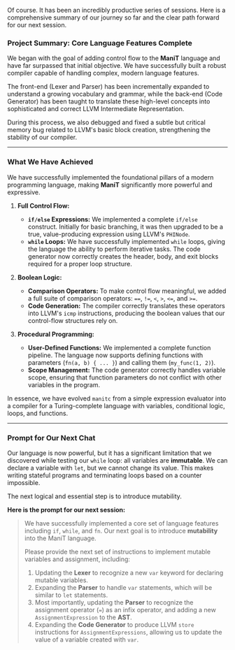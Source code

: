 Of course. It has been an incredibly productive series of sessions. Here is a comprehensive summary of our journey so far and the clear path forward for our next session.

### Project Summary: Core Language Features Complete

We began with the goal of adding control flow to the **ManiT** language and have far surpassed that initial objective. We have successfully built a robust compiler capable of handling complex, modern language features.

The front-end (Lexer and Parser) has been incrementally expanded to understand a growing vocabulary and grammar, while the back-end (Code Generator) has been taught to translate these high-level concepts into sophisticated and correct LLVM Intermediate Representation.

During this process, we also debugged and fixed a subtle but critical memory bug related to LLVM's basic block creation, strengthening the stability of our compiler.

---
### What We Have Achieved

We have successfully implemented the foundational pillars of a modern programming language, making **ManiT** significantly more powerful and expressive.

1.  **Full Control Flow:**
    * **`if/else` Expressions:** We implemented a complete `if/else` construct. Initially for basic branching, it was then upgraded to be a true, value-producing expression using LLVM's `PHINode`.
    * **`while` Loops:** We have successfully implemented `while` loops, giving the language the ability to perform iterative tasks. The code generator now correctly creates the header, body, and exit blocks required for a proper loop structure.

2.  **Boolean Logic:**
    * **Comparison Operators:** To make control flow meaningful, we added a full suite of comparison operators: `==`, `!=`, `<`, `>`, `<=`, and `>=`.
    * **Code Generation:** The compiler correctly translates these operators into LLVM's `icmp` instructions, producing the boolean values that our control-flow structures rely on.

3.  **Procedural Programming:**
    * **User-Defined Functions:** We implemented a complete function pipeline. The language now supports defining functions with parameters (`fn(a, b) { ... }`) and calling them (`my_func(1, 2)`).
    * **Scope Management:** The code generator correctly handles variable scope, ensuring that function parameters do not conflict with other variables in the program.

In essence, we have evolved `manitc` from a simple expression evaluator into a compiler for a Turing-complete language with variables, conditional logic, loops, and functions.

---
### Prompt for Our Next Chat

Our language is now powerful, but it has a significant limitation that we discovered while testing our `while` loop: all variables are **immutable**. We can declare a variable with `let`, but we cannot change its value. This makes writing stateful programs and terminating loops based on a counter impossible.

The next logical and essential step is to introduce mutability.

**Here is the prompt for our next session:**

> We have successfully implemented a core set of language features including `if`, `while`, and `fn`. Our next goal is to introduce **mutability** into the ManiT language.
>
> Please provide the next set of instructions to implement mutable variables and assignment, including:
>
> 1.  Updating the **Lexer** to recognize a new `var` keyword for declaring mutable variables.
> 2.  Expanding the **Parser** to handle `var` statements, which will be similar to `let` statements.
> 3.  Most importantly, updating the **Parser** to recognize the assignment operator (`=`) as an infix operator, and adding a new `AssignmentExpression` to the **AST**.
> 4.  Expanding the **Code Generator** to produce LLVM `store` instructions for `AssignmentExpressions`, allowing us to update the value of a variable created with `var`.